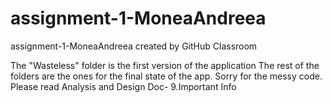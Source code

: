 # assignment-1-MoneaAndreea
assignment-1-MoneaAndreea created by GitHub Classroom

The "Wasteless" folder is the first version of the application
The rest of the folders are the ones for the final state of the app. 
Sorry for the messy code.
Please read Analysis and Design Doc- 9.Important Info
